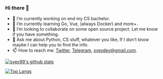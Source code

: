 ### Hi there 👋

- 🔭 I’m currently working on end my CS bachelor.
- 🌱 I’m currently learning Go, Vue, (always Docker) and more+.
- 👯 I’m looking to collaborate on some open source project. Let me know if you have something.
- 💬 Ask me about Python, CS stuff, whatever you like, If I don't know maybe I can help you to find the info.
- 📫 How to reach me: [Twitter](https://twitter.com/svexdev), [Telegram](https://t.me/svex99), svexdev@gmail.com.

[![svex99's github stats](https://github-readme-stats.vercel.app/api?username=svex99&theme=dark&show_icons=true&count_private=true)](https://github.com/anuraghazra/github-readme-stats)

[![Top Langs](https://github-readme-stats.vercel.app/api/top-langs/?username=svex99&layout=compact&langs_count=8)](https://github.com/anuraghazra/github-readme-stats)
